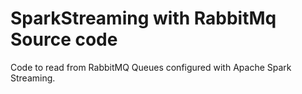# SparkStreaming with RabbitMq Source code

Code to read from RabbitMQ Queues configured with Apache Spark Streaming.
